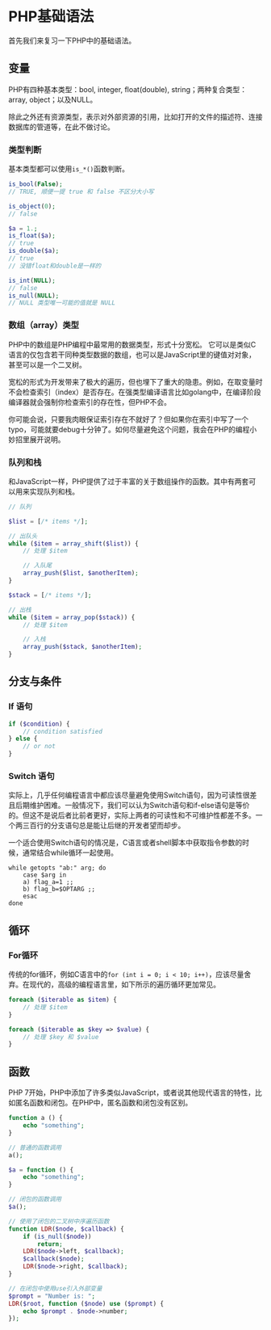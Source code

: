 # PHP基础语法

首先我们来复习一下PHP中的基础语法。

## 变量

PHP有四种基本类型：bool, integer, float(double), string；两种复合类型：array, object；以及NULL。

除此之外还有资源类型，表示对外部资源的引用，比如打开的文件的描述符、连接数据库的管道等，在此不做讨论。

### 类型判断

基本类型都可以使用`is_*()`函数判断。

```php
is_bool(False);
// TRUE, 顺便一提 true 和 false 不区分大小写

is_object(0);
// false

$a = 1.;
is_float($a);
// true
is_double($a);
// true
// 没错float和double是一样的

is_int(NULL);
// false
is_null(NULL);
// NULL 类型唯一可能的值就是 NULL
```

### 数组（array）类型

PHP中的数组是PHP编程中最常用的数据类型，形式十分宽松。
它可以是类似C语言的仅包含若干同种类型数据的数组，也可以是JavaScript里的键值对对象，甚至可以是一个二叉树。

宽松的形式为开发带来了极大的遍历，但也埋下了重大的隐患。例如，在取变量时不会检查索引（index）是否存在。在强类型编译语言比如golang中，在编译阶段编译器就会强制你检查索引的存在性，但PHP不会。

你可能会说，只要我肉眼保证索引存在不就好了？但如果你在索引中写了一个typo，可能就要debug十分钟了。如何尽量避免这个问题，我会在PHP的编程小妙招里展开说明。

### 队列和栈

和JavaScript一样，PHP提供了过于丰富的关于数组操作的函数。其中有两套可以用来实现队列和栈。

```php
// 队列

$list = [/* items */];

// 出队头
while ($item = array_shift($list)) {
    // 处理 $item

    // 入队尾
    array_push($list, $anotherItem);
}
```

```php
$stack = [/* items */];

// 出栈
while ($item = array_pop($stack)) {
    // 处理 $item

    // 入栈
    array_push($stack, $anotherItem);
}
```

## 分支与条件

### If 语句

```php
if ($condition) {
    // condition satisfied
} else {
    // or not
}
```

### Switch 语句

实际上，几乎任何编程语言中都应该尽量避免使用Switch语句，因为可读性很差且后期维护困难。一般情况下，我们可以认为Switch语句和if-else语句是等价的。但这不是说后者比前者更好，实际上两者的可读性和不可维护性都差不多。一个两三百行的分支语句总是能让后继的开发者望而却步。

一个适合使用Switch语句的情况是，C语言或者shell脚本中获取指令参数的时候，通常结合while循环一起使用。

```shell
while getopts "ab:" arg; do
    case $arg in
    a) flag_a=1 ;;
    b) flag_b=$OPTARG ;;
    esac
done
```

## 循环

### For循环

传统的for循环，例如C语言中的`for (int i = 0; i < 10; i++)`，应该尽量舍弃。在现代的，高级的编程语言里，如下所示的遍历循环更加常见。

```php
foreach ($iterable as $item) {
    // 处理 $item
}

foreach ($iterable as $key => $value) {
    // 处理 $key 和 $value
}
```

## 函数

PHP 7开始，PHP中添加了许多类似JavaScript，或者说其他现代语言的特性，比如匿名函数和闭包。在PHP中，匿名函数和闭包没有区别。

```php
function a () {
    echo "something";
}

// 普通的函数调用
a();

$a = function () {
    echo "something";
}

// 闭包的函数调用
$a();

// 使用了闭包的二叉树中序遍历函数
function LDR($node, $callback) {
    if (is_null($node))
        return;
    LDR($node->left, $callback);
    $callback($node);
    LDR($node->right, $callback);
}

// 在闭包中使用use引入外部变量
$prompt = "Number is: ";
LDR($root, function ($node) use ($prompt) {
    echo $prompt . $node->number;
});
```
